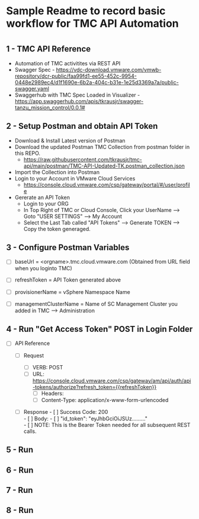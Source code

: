 # Sample Readme to record basic workflow for TMC API Automation
#
#

## 1 - TMC API Reference
- Automation of TMC activitites via REST API
- Swagger Spec - https://vdc-download.vmware.com/vmwb-repository/dcr-public/faa99fd1-ee55-452c-9954-0448e2989ec4/d1f1690e-6b2a-404c-b31e-1e25d3369a7a/public-swagger.yaml
- Swaggerhub with TMC Spec Loaded in Visualizer - https://app.swaggerhub.com/apis/tkrausjr/swagger-tanzu_mission_control/0.0.1#


## 2 - Setup Postman and obtain API Token 
* Download & Install Latest version of Postman
* Download the updated Postman TMC Collection from postman folder in this REPO.
	* https://raw.githubusercontent.com/tkrausjr/tmc-api/main/postman/TMC-API-Updated-TK.postman_collection.json
* Import the Collection into Postman
* Login to your Account in VMware Cloud Services
	* https://console.cloud.vmware.com/csp/gateway/portal/#/user/profile
* Gererate an API Token
	* Login to your ORG
	* In Top Right of TMC or Cloud Console, Click your UserName --> Goto "USER SETTINGS" --> My Account
	* Select the Last Tab called "API Tokens" --> Generate TOKEN --> Copy the token generaged.


## 3 - Configure Postman Variables
- [ ] baseUrl = \<orgname\>.tmc.cloud.vmware.com (Obtained from URL field when you loginto TMC)
- [ ] refreshToken = API Token generated above
- [ ] provisionerName = vSphere Namespace Name 
- [ ] managementClusterName = Name of SC Management Cluster you added in TMC --> Administration
      

## 4 - Run "Get Access Token" POST in Login Folder
- [ ] API Reference
	- [ ] Request
 		- [ ] VERB: POST
		- [ ] URL: https://console.cloud.vmware.com/csp/gateway/am/api/auth/api-tokens/authorize?refresh_token={{refreshToken}}
       		- [ ] Headers:
			- [ ] Content-Type:  application/x-www-form-urlencoded
   	- [ ] Response
      	 	- [ ] Success Code: 200		
     		- [ ] Body:
			- [ ]  "id_token": "eyJhbGciOiJSUz........."  
			- [ ] NOTE: This is the Bearer Token needed for all subsequent REST calls.




## 5 - Run
## 6 - Run
## 7 - Run
## 8 - Run
